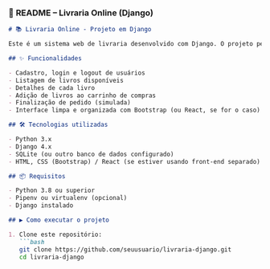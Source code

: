 ### 📁 **README – Livraria Online (Django)**

```markdown
# 📚 Livraria Online - Projeto em Django

Este é um sistema web de livraria desenvolvido com Django. O projeto permite o cadastro de livros, gerenciamento de usuários, login, sistema de compras e controle de carrinho.

## ✨ Funcionalidades

- Cadastro, login e logout de usuários
- Listagem de livros disponíveis
- Detalhes de cada livro
- Adição de livros ao carrinho de compras
- Finalização de pedido (simulada)
- Interface limpa e organizada com Bootstrap (ou React, se for o caso)

## 🛠️ Tecnologias utilizadas

- Python 3.x
- Django 4.x
- SQLite (ou outro banco de dados configurado)
- HTML, CSS (Bootstrap) / React (se estiver usando front-end separado)

## 📦 Requisitos

- Python 3.8 ou superior
- Pipenv ou virtualenv (opcional)
- Django instalado

## ▶️ Como executar o projeto

1. Clone este repositório:
   ```bash
   git clone https://github.com/seuusuario/livraria-django.git
   cd livraria-django
